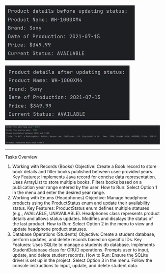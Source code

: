![image](./images/image1.png)

![image](./images/image2.png)

![image](./images/image3.png)

---

Tasks Overview
1. Working with Records (Books)
   Objective: Create a Book record to store book details and filter books published between user-provided years.
   Key Features:
   Implements Java record for concise data representation.
   Uses ArrayList to store multiple books.
   Filters books based on a publication year range entered by the user.
   How to Run: Select Option 1 in the menu and enter the desired year range.
2. Working with Enums (Headphones)
   Objective: Manage headphone products using the ProductStatus enum and update their availability status.
   Key Features:
   ProductStatus enum defines multiple statuses (e.g., AVAILABLE, UNAVAILABLE).
   Headphones class represents product details and allows status updates.
   Modifies and displays the status of the last product.
   How to Run: Select Option 2 in the menu to view and update headphone product statuses.
3. Database Operations (Students)
   Objective: Create a student database, perform updates, and delete records based on specific IDs.
   Key Features:
   Uses SQLite to manage a students.db database.
   Implements StudentDatabase class for CRUD operations.
   Prompts user to input, update, and delete student records.
   How to Run:
   Ensure the SQLite driver is set up in the project.
   Select Option 3 in the menu.
   Follow the console instructions to input, update, and delete student data.